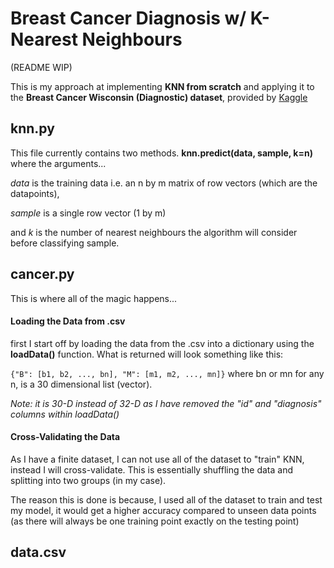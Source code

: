 # Breast Cancer Diagnosis w/ K-Nearest Neighbours
(README WIP)

This is my approach at implementing **KNN from scratch** and applying it to the **Breast Cancer Wisconsin (Diagnostic) dataset**, provided by [Kaggle](https://www.kaggle.com/uciml/breast-cancer-wisconsin-data)

## knn.py
This file currently contains two methods.
**knn.predict(data, sample, k=n)** where the arguments...

*data* is the training data i.e. an n by m matrix of row vectors (which are the datapoints),

*sample* is a single row vector (1 by m)

and *k* is the number of nearest neighbours the algorithm will consider before classifying sample.

## cancer.py
This is where all of the magic happens...

#### Loading the Data from .csv
first I start off by loading the data from the .csv into a dictionary using the **loadData()** function. What is returned will look something like this:

```{"B": [b1, b2, ..., bn], "M": [m1, m2, ..., mn]}``` where bn or mn for any n, is a 30 dimensional list (vector). 

*Note: it is 30-D instead of 32-D as I have removed the "id" and "diagnosis" columns within loadData()*

#### Cross-Validating the Data
As I have a finite dataset, I can not use all of the dataset to "train" KNN, instead I will cross-validate. This is essentially shuffling the data and splitting into two groups (in my case).

The reason this is done is because, I used all of the dataset to train and test my model, it would get a higher accuracy compared to unseen data points (as there will always be one training point exactly on the testing point)

## data.csv


